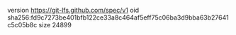 version https://git-lfs.github.com/spec/v1
oid sha256:fd9c7273be401bfb122ce33a8c464af5eff75c06ba3d9bba63b27641c5c05b8c
size 24899
